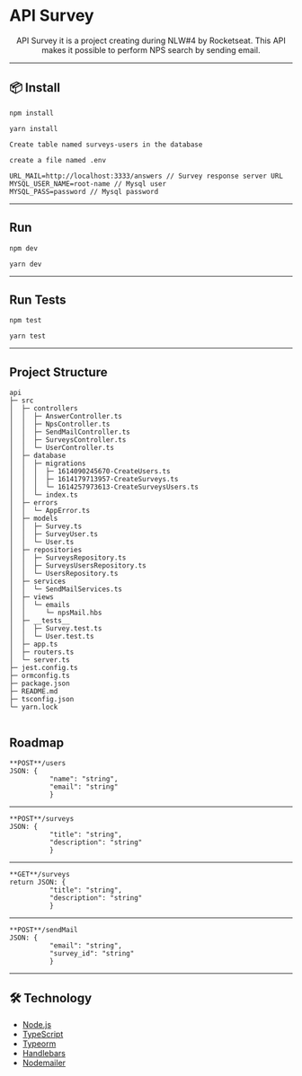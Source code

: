 # API Survey

<p align="center">API Survey it is a project creating during NLW#4 by Rocketseat. This API makes it possible to perform NPS search by sending email.</p>

<hr>

## 📦 Install
```
npm install
```
```
yarn install
```
```
Create table named surveys-users in the database
```
```
create a file named .env

URL_MAIL=http://localhost:3333/answers // Survey response server URL
MYSQL_USER_NAME=root-name // Mysql user
MYSQL_PASS=password // Mysql password
```
<hr>

## Run
```
npm dev
```
```
yarn dev
```
<hr>

## Run Tests
```
npm test
```
```
yarn test
```
<hr>

## Project Structure

```
api                                              
├─ src                                           
│  ├─ controllers                                
│  │  ├─ AnswerController.ts                     
│  │  ├─ NpsController.ts                        
│  │  ├─ SendMailController.ts                   
│  │  ├─ SurveysController.ts                    
│  │  └─ UserController.ts                       
│  ├─ database                                   
│  │  ├─ migrations                              
│  │  │  ├─ 1614090245670-CreateUsers.ts         
│  │  │  ├─ 1614179713957-CreateSurveys.ts       
│  │  │  └─ 1614257973613-CreateSurveysUsers.ts  
│  │  └─ index.ts                                
│  ├─ errors                                     
│  │  └─ AppError.ts                             
│  ├─ models                                     
│  │  ├─ Survey.ts                               
│  │  ├─ SurveyUser.ts                           
│  │  └─ User.ts                                 
│  ├─ repositories                               
│  │  ├─ SurveysRepository.ts                    
│  │  ├─ SurveysUsersRepository.ts               
│  │  └─ UsersRepository.ts                      
│  ├─ services                                   
│  │  └─ SendMailServices.ts                     
│  ├─ views                                      
│  │  └─ emails                                  
│  │     └─ npsMail.hbs                          
│  ├─ __tests__                                  
│  │  ├─ Survey.test.ts                          
│  │  └─ User.test.ts                            
│  ├─ app.ts                                     
│  ├─ routers.ts                                 
│  └─ server.ts                                  
├─ jest.config.ts                                
├─ ormconfig.ts                                  
├─ package.json                                  
├─ README.md                                     
├─ tsconfig.json                                 
└─ yarn.lock                                     
                                 

```

## Roadmap

```
**POST**/users
JSON: {
          "name": "string",
          "email": "string"
          }
```
------------------------------------------------------------------------------------

```
**POST**/surveys
JSON: {
          "title": "string",
          "description": "string"
          }
```
------------------------------------------------------------------------------------

```
**GET**/surveys
return JSON: {
          "title": "string",
          "description": "string"
          }
```
------------------------------------------------------------------------------------

```
**POST**/sendMail
JSON: {
          "email": "string",
          "survey_id": "string"
          }
```
------------------------------------------------------------------------------------

## 🛠 Technology

- [Node.js](https://nodejs.org/en/)
- [TypeScript](https://www.typescriptlang.org/)
- [Typeorm](https://typeorm.io/#/)
- [Handlebars](https://handlebarsjs.com/)
- [Nodemailer](https://nodemailer.com/about/)




